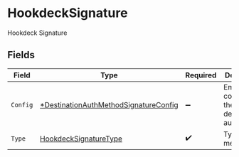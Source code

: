 # HookdeckSignature

Hookdeck Signature


## Fields

| Field                                                                                                | Type                                                                                                 | Required                                                                                             | Description                                                                                          |
| ---------------------------------------------------------------------------------------------------- | ---------------------------------------------------------------------------------------------------- | ---------------------------------------------------------------------------------------------------- | ---------------------------------------------------------------------------------------------------- |
| `Config`                                                                                             | [*DestinationAuthMethodSignatureConfig](../../models/shared/destinationauthmethodsignatureconfig.md) | :heavy_minus_sign:                                                                                   | Empty config for the destination's auth method                                                       |
| `Type`                                                                                               | [HookdeckSignatureType](../../models/shared/hookdecksignaturetype.md)                                | :heavy_check_mark:                                                                                   | Type of auth method                                                                                  |